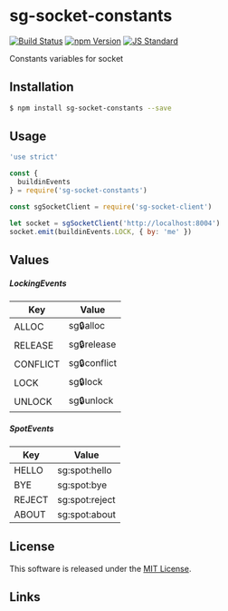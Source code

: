 sg-socket-constants
==========

<!---
This file is generated by ape-tmpl. Do not update manually.
--->

<!-- Badge Start -->
<a name="badges"></a>

[![Build Status][bd_travis_shield_url]][bd_travis_url]
[![npm Version][bd_npm_shield_url]][bd_npm_url]
[![JS Standard][bd_standard_shield_url]][bd_standard_url]

[bd_repo_url]: https://github.com/realglobe-Inc/sg-socket-constants
[bd_travis_url]: http://travis-ci.org/realglobe-Inc/sg-socket-constants
[bd_travis_shield_url]: http://img.shields.io/travis/realglobe-Inc/sg-socket-constants.svg?style=flat
[bd_license_url]: https://github.com/realglobe-Inc/sg-socket-constants/blob/master/LICENSE
[bd_codeclimate_url]: http://codeclimate.com/github/realglobe-Inc/sg-socket-constants
[bd_codeclimate_shield_url]: http://img.shields.io/codeclimate/github/realglobe-Inc/sg-socket-constants.svg?style=flat
[bd_codeclimate_coverage_shield_url]: http://img.shields.io/codeclimate/coverage/github/realglobe-Inc/sg-socket-constants.svg?style=flat
[bd_gemnasium_url]: https://gemnasium.com/realglobe-Inc/sg-socket-constants
[bd_gemnasium_shield_url]: https://gemnasium.com/realglobe-Inc/sg-socket-constants.svg
[bd_npm_url]: http://www.npmjs.org/package/sg-socket-constants
[bd_npm_shield_url]: http://img.shields.io/npm/v/sg-socket-constants.svg?style=flat
[bd_standard_url]: http://standardjs.com/
[bd_standard_shield_url]: https://img.shields.io/badge/code%20style-standard-brightgreen.svg

<!-- Badge End -->


<!-- Description Start -->
<a name="description"></a>

Constants variables for socket

<!-- Description End -->


<!-- Overview Start -->
<a name="overview"></a>



<!-- Overview End -->


<!-- Sections Start -->
<a name="sections"></a>

<!-- Section from "doc/guides/01.Installation.md.hbs" Start -->

<a name="section-doc-guides-01-installation-md"></a>
Installation
-----

```bash
$ npm install sg-socket-constants --save
```


<!-- Section from "doc/guides/01.Installation.md.hbs" End -->

<!-- Section from "doc/guides/02.Usage.md.hbs" Start -->

<a name="section-doc-guides-02-usage-md"></a>
Usage
---------

```javascript
'use strict'

const {
  buildinEvents
} = require('sg-socket-constants')

const sgSocketClient = require('sg-socket-client')

let socket = sgSocketClient('http://localhost:8004')
socket.emit(buildinEvents.LOCK, { by: 'me' })

```


<!-- Section from "doc/guides/02.Usage.md.hbs" End -->

<!-- Section from "doc/guides/03.Values.md.hbs" Start -->

<a name="section-doc-guides-03-values-md"></a>
Values
------

##### LockingEvents

| Key | Value |
| --- | ---- |
| ALLOC | sg:lock:alloc |
| RELEASE | sg:lock:release |
| CONFLICT | sg:lock:conflict |
| LOCK | sg:lock:lock |
| UNLOCK | sg:lock:unlock |


##### SpotEvents

| Key | Value |
| --- | ---- |
| HELLO | sg:spot:hello |
| BYE | sg:spot:bye |
| REJECT | sg:spot:reject |
| ABOUT | sg:spot:about |




<!-- Section from "doc/guides/03.Values.md.hbs" End -->


<!-- Sections Start -->


<!-- LICENSE Start -->
<a name="license"></a>

License
-------
This software is released under the [MIT License](https://github.com/realglobe-Inc/sg-socket-constants/blob/master/LICENSE).

<!-- LICENSE End -->


<!-- Links Start -->
<a name="links"></a>

Links
------


<!-- Links End -->
